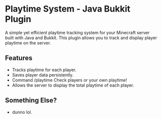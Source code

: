 # Playtime System - Java Bukkit Plugin

A simple yet efficient playtime tracking system for your Minecraft server built with Java and Bukkit. This plugin allows you to track and display player playtime on the server.

## Features
- Tracks playtime for each player.
- Saves player data persistently.
- Command /playtime <player> Check players or your own playtime!
- Allows the server to display the total playtime of each player.

## Something Else?
- dunno lol.
